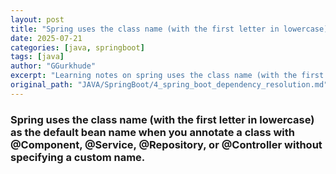 ```yaml
---
layout: post
title: "Spring uses the class name (with the first letter in lowercase) as the default bean name when you annotate a class with @Component, @Service, @Repository, or @Controller without specifying a custom name."
date: 2025-07-21
categories: [java, springboot]
tags: [java]
author: "GGurkhude"
excerpt: "Learning notes on spring uses the class name (with the first letter in lowercase) as the default bean name when you annotate a class with @component, @service, @repository, or @controller without specifying a custom name."
original_path: "JAVA/SpringBoot/4_spring_boot_dependency_resolution.md"
---
```



### Spring uses the class name (with the first letter in lowercase) as the default bean name when you annotate a class with @Component, @Service, @Repository, or @Controller without specifying a custom name.